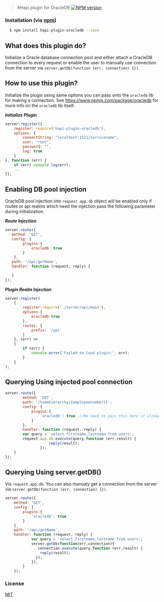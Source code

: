 > #Hapi plugin for OracleDB
[![NPM version][npm-image]][npm-url]

### Installation (via [npm](https://npmjs.org/package/hapi-plugin-oracledb))
```bash
  $ npm install hapi-plugin-oracledb --save
```  

## What does this plugin do?
Initialize a Oracle database connection pool and either attach a OracleDB connection to every request or enable the user to manually use connection from the server via `server.getDb(function (err, connection) {})`.

## How to use this plugin?
Initialize the plugin using same options you can pass onto the `oracledb` lib for making a connection. See https://www.npmjs.com/package/oracledb for more info on the `oracledb` lib itself.

***Initialize Plugin***
```javascript
server.register({
	register: require('hapi-plugin-oracledb'),
	options: {
		connectString: "localhost:1521/servicename",
		user: "root",
		password: "",
		log: true
	}
}, function (err) {
	if (err) console.log(err);
	...
});
```

## Enabling DB pool injection
 OracleDB pool injection into `request.app.db` object will be enabled only if routes or api realms which need the injection pass the following parameter during initialization.
 
 ***Route Injection***
 ```javascript
 server.route({ 
 	method: 'GET', 
 	config: {
         plugins:{
             oracledb: true
         }
     },
 	path: '/api/getName', 
 	handler: function (request, reply) { 
 			
 	} 
 });
 ```
 ***Plugin Realm Injection***
 ```javascript
 server.register(
     {
         register:require('./server/api/main'),
         options:{
             oracledb:true
         },
         routes: {
             prefix: '/api'
         }
     }, (err) =>
     {
         if (err) {
             console.error('Failed to load plugin:', err);
         }
     }
 );
 ```
## Querying Using injected pool connection
```javascript
server.route({
        method: 'GET',
        path: '/teamhierarchy/{employeenumbers}',
        config: {
            plugins:{
                'oracledb': true  //No need to pass this here if already passed at Plugin Realm level
            }
        },
        handler: function (request, reply) {
		var query = 'select firstname,lastname from users';
		request.app.db.execute(query,function (err,result) {
                    reply(result);
                });
	}
});
```
 
## Querying Using server.getDB()
 
Via `request.app.db`. You can also manualy get a connection from the server via `server.getDb(function (err, connection) {})`.
```javascript
server.route({ 
	method: 'GET', 
	config: {
        plugins:{
            'oracledb': true
        }
    },
	path: '/api/getName', 
	handler: function (request, reply) { 
			var query = 'select firstname,lastname from users';
			server.getDb(function(err,connection){
			   connection.execute(query,function (err,result) {
                reply(result);
              }); 
			});
		} 
	});
```

### License

[MIT](http://www.opensource.org/licenses/mit-license.php)

[npm-image]: https://img.shields.io/npm/v/hapi-plugin-oracledb.svg?style=flat-square
[npm-url]: https://npmjs.org/package/hapi-plugin-oracledb
